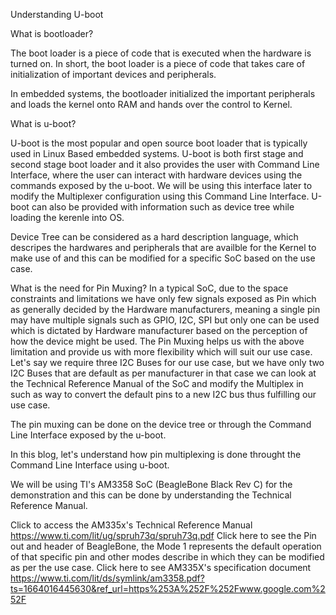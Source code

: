 Understanding U-boot

What is bootloader?

The boot loader is a piece of code that is executed when the hardware is turned on. In short, the boot loader is a piece of code that takes care of
initialization of important devices and peripherals.

In embedded systems, the bootloader initialized the important peripherals and loads the kernel onto RAM and hands over the control to Kernel.

What is u-boot?

U-boot is the most popular and open source boot loader that is typically used in Linux Based embedded systems. U-boot is both first stage and second stage
boot loader and it also provides the user with Command Line Interface, where the user can interact with hardware devices using the commands exposed by the
u-boot. We will be using this interface later to modify the Multiplexer configuration using this Command Line Interface. U-boot can also be provided with 
information such as device tree while loading the kerenle into OS. 

Device Tree can be considered as a hard description language, which descripes the hardwares and peripherals that are availble for the Kernel to make use of
and this can be modified for a specific SoC based on the use case.

What is the need for Pin Muxing?
In a typical SoC, due to the space constraints and limitations we have only few signals exposed as Pin which as generally decided by the Hardware
manufacturers, meaning a single pin may have multiple signals such as GPIO, I2C, SPI but only one can be used which is dictated by Hardware manufacturer
based on the perception of how the device might be used. The Pin Muxing helps us with the above limitation
and provide us with more flexibility which will
suit our use case. Let's say we require three I2C Buses for our use case, but we have only two I2C Buses that are default as per manufacturer in that case
we can look at the Technical Reference Manual of the SoC and modify the Multiplex in such as way to convert the default pins to a new I2C bus thus fulfilling
our use case.

The pin muxing can be done on the device tree or through the Command Line Interface exposed by the u-boot. 

In this blog, let's understand how pin multiplexing is done throught the Command Line Interface using u-boot.

We will be using TI's AM3358 SoC (BeagleBone Black Rev C) for the demonstration and this can be done by understanding the Technical Reference Manual.

Click to access the AM335x's Technical Reference Manual https://www.ti.com/lit/ug/spruh73q/spruh73q.pdf
Click here to see the Pin out and header of BeagleBone, the Mode 1 represents the default operation of that specific pin and other modes describe in which they can be modified as per the use case.
Click here to see AM335X's specification document https://www.ti.com/lit/ds/symlink/am3358.pdf?ts=1664016445630&ref_url=https%253A%252F%252Fwww.google.com%252F
